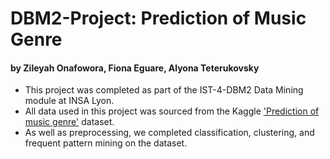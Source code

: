 # DBM2-Project: Prediction of Music Genre
#### by Zileyah Onafowora, Fiona Eguare, Alyona Teterukovsky


- This project was completed as part of the IST-4-DBM2 Data Mining module at INSA Lyon.
- All data used in this project was sourced from the Kaggle ['Prediction of music genre'](https://www.kaggle.com/datasets/vicsuperman/prediction-of-music-genre) dataset.
- As well as preprocessing, we completed classification, clustering, and frequent pattern mining on the dataset.
